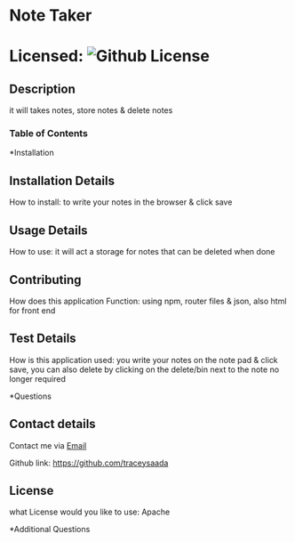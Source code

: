 # Note Taker

# Licensed: ![Github License](https://img.shields.io/badge/license-Apache-blue.svg)


## Description

it will takes notes, store notes & delete notes

### Table of Contents

*Installation

## Installation Details

How to install: to write your notes in the browser & click save

## Usage Details 

How to use: it will act a storage for notes that can be deleted when done

## Contributing 

How does this application Function: using npm, router files & json, also html for front end

## Test Details

How is this application used: you write your notes on the note pad & click save, you can also delete by clicking on the delete/bin next to the note no longer required

*Questions

## Contact details

Contact me via [Email](mailto:tracey.saada@outlook.com)

Github link: https://github.com/traceysaada

## License

what License would you like to use: Apache


*Additional Questions


